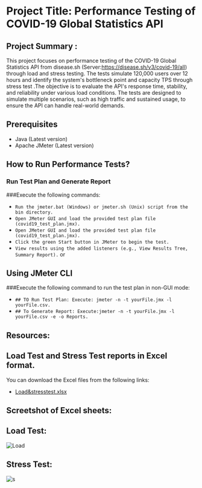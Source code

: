 
# Project Title: Performance Testing of COVID-19 Global Statistics API

## Project Summary : 
This project focuses on performance testing of the COVID-19 Global Statistics API from disease.sh (Server:https://disease.sh/v3/covid-19/all) through load and stress testing. The tests simulate 120,000 users over 12 hours and identify the system's bottleneck point and capacity TPS through stress test .The objective is to evaluate the API's response time, stability, and reliability under various load conditions. The tests are designed to simulate multiple scenarios, such as high traffic and sustained usage, to ensure the API can handle real-world demands.

## Prerequisites
- Java (Latest version)
- Apache JMeter (Latest version)

## How to Run Performance Tests?
### Run Test Plan and Generate Report
###Execute the following commands:
- ```Run the jmeter.bat (Windows) or jmeter.sh (Unix) script from the bin directory. ```
- ```Open JMeter GUI and load the provided test plan file (covid19_test_plan.jmx).```
- ```Open JMeter GUI and load the provided test plan file (covid19_test_plan.jmx).```
- ```Click the green Start button in JMeter to begin the test.``` 
- ```View results using the added listeners (e.g., View Results Tree, Summary Report).``` or

## Using JMeter CLI
###Execute the following command to run the test plan in non-GUI mode:

- ```## TO Run Test Plan: Execute: jmeter -n -t yourFile.jmx -l yourFile.csv.```
- ```## To Generate Report: Execute:jmeter -n -t yourFile.jmx -l yourFile.csv -e -o Reports.```








## Resources:

## Load Test and Stress Test reports in Excel format.
You can download the Excel files from the following links:
- [Load&stresstest.xlsx](https://docs.google.com/spreadsheets/d/1NQoul8f9fX15vutBTHN46yBVwDtDyF7A/edit?usp=sharing&ouid=106900521374584856661&rtpof=true&sd=true)

## Screetshot of Excel sheets:
## Load Test:
![Load](https://github.com/ShuhanaRiya09/Random-Covid-19-API-Performance-Test/assets/108625095/2e171cf0-e342-4fcc-bda0-6c8d3fa314c2)
## Stress Test:
![s](https://github.com/ShuhanaRiya09/Random-Covid-19-API-Performance-Test/assets/108625095/c5903eb9-7c26-42a1-baf4-d2cb342af1db)



